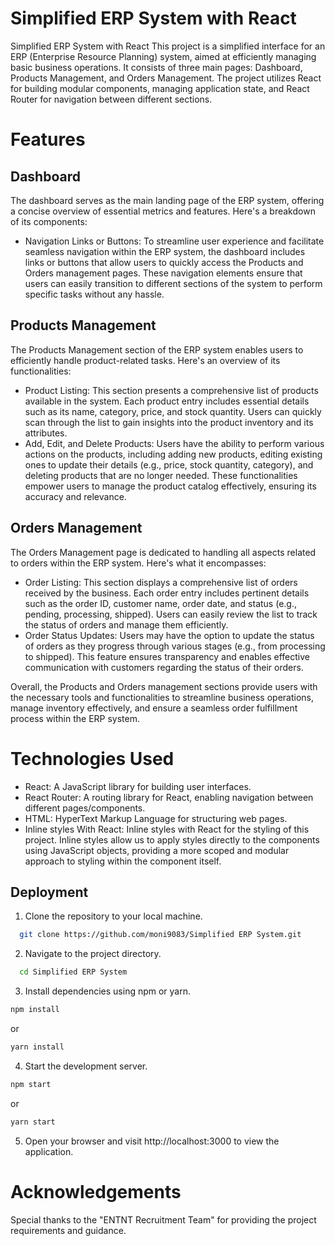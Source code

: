 
# Simplified ERP System with React

Simplified ERP System with React
This project is a simplified interface for an ERP (Enterprise Resource Planning) system, aimed at efficiently managing basic business operations. It consists of three main pages: Dashboard, Products Management, and Orders Management. The project utilizes React for building modular components, managing application state, and React Router for navigation between different sections.

# Features

## Dashboard
The dashboard serves as the main landing page of the ERP system, offering a concise overview of essential metrics and features. Here's a breakdown of its components:
   - Navigation Links or Buttons: To streamline user experience and facilitate seamless navigation within the ERP system, the dashboard includes links or buttons that allow users to quickly access the Products and Orders management pages. These navigation elements ensure that users can easily transition to different sections of the system to perform specific tasks without any hassle.
## Products Management
The Products Management section of the ERP system enables users to efficiently handle product-related tasks. Here's an overview of its functionalities:
   - Product Listing: This section presents a comprehensive list of products available in the system. Each product entry includes essential details such as its name, category, price, and stock quantity. Users can quickly scan through the list to gain insights into the product inventory and its attributes.
   - Add, Edit, and Delete Products: Users have the ability to perform various actions on the products, including adding new products, editing existing ones to update their details (e.g., price, stock quantity, category), and deleting products that are no longer needed. These functionalities empower users to manage the product catalog effectively, ensuring its accuracy and relevance.
## Orders Management
The Orders Management page is dedicated to handling all        aspects related to orders within the ERP system. Here's what it encompasses:
   - Order Listing: This section displays a comprehensive list of orders received by the business. Each order entry includes pertinent details such as the order ID, customer name, order date, and status (e.g., pending, processing, shipped). Users can easily review the list to track the status of orders and manage them efficiently.
  - Order Status Updates: Users may have the option to update the status of orders as they progress through various stages (e.g., from processing to shipped). This feature ensures transparency and enables effective communication with customers regarding the status of their orders.

Overall, the Products and Orders management sections provide users with the necessary tools and functionalities to streamline business operations, manage inventory effectively, and ensure a seamless order fulfillment process within the ERP system.
# Technologies Used

- React: A JavaScript library for building user interfaces.
- React Router: A routing library for React, enabling navigation between different pages/components.
- HTML: HyperText Markup Language for structuring web pages.
- Inline styles With React: Inline styles with React for the styling of this project. Inline styles allow us to apply styles directly to the components using JavaScript objects, providing a more scoped and modular approach to styling within the component itself.
## Deployment

1. Clone the repository to your local machine.

```bash
  git clone https://github.com/moni9083/Simplified ERP System.git

```
2. Navigate to the project directory.

```bash
  cd Simplified ERP System

```
3. Install dependencies using npm or yarn.

```bash
npm install

```
or

```bash
yarn install

```
4. Start the development server.

```bash
npm start

```
or

```bash
yarn start

```

5. Open your browser and visit http://localhost:3000 to view the application.


# Acknowledgements

Special thanks to the "ENTNT Recruitment Team" for providing the project requirements and guidance.

